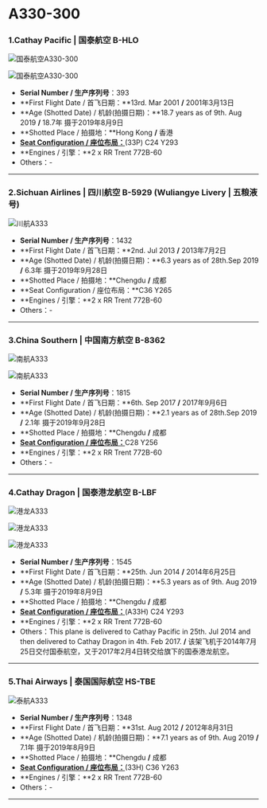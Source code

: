 # A330-300

### 1.Cathay Pacific | 国泰航空     B-HLO

![国泰航空A330-300](http://py2kq5jlv.bkt.clouddn.com/A333_CX_B-HLO_1.jpg)

![国泰航空A330-300](http://py2kq5jlv.bkt.clouddn.com/A333_CX_B-HLO_2.jpg)

- **Serial Number / 生产序列号**：393
- **First Flight Date / 首飞日期：**13rd. Mar 2001  **/**  2001年3月13日
- **Age (Shotted Date) / 机龄(拍摄日期)：**18.7 years as of 9th. Aug 2019  **/**  18.7年  摄于2019年8月9日
- **Shotted Place / 拍摄地：**Hong Kong  **/**  香港
- [**Seat Configuration / 座位布局：**](https://www.cathaypacific.com/cx/sc_CN/travel-information/flying-with-us/aircraft-and-fleet/airbus-a330/a330.html)(33P) C24 Y293
- **Engines / 引擎：**2 x RR Trent 772B-60
- Others：-

****

### 2.Sichuan Airlines | 四川航空     B-5929 (Wuliangye Livery | 五粮液号)

![川航A333](http://py2kq5jlv.bkt.clouddn.com/A333_3U_B-5929%E4%BA%94%E7%B2%AE%E6%B6%B2%E5%8F%B7.jpg)

- **Serial Number / 生产序列号**：1432
- **First Flight Date / 首飞日期：**2nd. Jul 2013  **/**  2013年7月2日
- **Age (Shotted Date) / 机龄(拍摄日期)：**6.3 years as of 28th.Sep 2019  **/**  6.3年  摄于2019年9月28日
- **Shotted Place / 拍摄地：**Chengdu  **/**  成都
- **Seat Configuration / 座位布局：**C36 Y265
- **Engines / 引擎：**2 x RR Trent 772B-60
- Others：-

****

### 3.China Southern | 中国南方航空     B-8362

![南航A333](http://py2kq5jlv.bkt.clouddn.com/A333_CZ_B-8362_2.jpg)

![南航A333](http://py2kq5jlv.bkt.clouddn.com/A333_CZ_B-8362_3.jpg)

- **Serial Number / 生产序列号**：1815
- **First Flight Date / 首飞日期：**6th. Sep 2017  **/**  2017年9月6日
- **Age (Shotted Date) / 机龄(拍摄日期)：**2.1 years as of 28th.Sep 2019  **/**  2.1年  摄于2019年9月28日
- **Shotted Place / 拍摄地：**Chengdu  **/**  成都
- [**Seat Configuration / 座位布局：**](https://www.csair.com/cn/tourguide/flight_service/cabin_layout/kongke/18h1sp092nli2.shtml)C28 Y256
- **Engines / 引擎：**2 x RR Trent 772B-60
- Others：-

****

### 4.Cathay Dragon | 国泰港龙航空     B-LBF

![港龙A333](http://py2kq5jlv.bkt.clouddn.com/A333_KA_B-LBF_3.jpg)

![港龙A333](http://py2kq5jlv.bkt.clouddn.com/A333_KA_B-LBF_1.jpg)

![港龙A333](http://py2kq5jlv.bkt.clouddn.com/A333_KA_B-LBF_2.jpg)

- **Serial Number / 生产序列号**：1545
- **First Flight Date / 首飞日期：**25th. Jun 2014  **/**  2014年6月25日
- **Age (Shotted Date) / 机龄(拍摄日期)：**5.3 years as of 9th. Aug 2019  **/**  5.3年  摄于2019年8月9日
- **Shotted Place / 拍摄地：**Chengdu  **/**  成都
- [**Seat Configuration / 座位布局：**](https://www.cathaypacific.com/cx/sc_CN/travel-information/flying-with-us/aircraft-and-fleet/cathaydragon-airbus/a330.html?cxsource=TOP-NAV_EXPERIENCE_3_2)(A33H) C24 Y293
- **Engines / 引擎：**2 x RR Trent 772B-60
- Others：This plane is delivered to Cathay Pacific in 25th. Jul 2014 and then delivered to Cathay Dragon in 4th. Feb 2017.  **/**  该架飞机于2014年7月25日交付国泰航空，又于2017年2月4日转交给旗下的国泰港龙航空。

****

### 5.Thai Airways | 泰国国际航空     HS-TBE

![泰航A333](http://py2kq5jlv.bkt.clouddn.com/A333_TG_HS-TBE.jpg)

- **Serial Number / 生产序列号**：1348
- **First Flight Date / 首飞日期：**31st. Aug 2012  **/**  2012年8月31日
- **Age (Shotted Date) / 机龄(拍摄日期)：**7.1 years as of 9th. Aug 2019  **/**  7.1年  摄于2019年8月9日
- **Shotted Place / 拍摄地：**Chengdu  **/**  成都
- [**Seat Configuration / 座位布局：**](https://www.thaiairways.com/zh_CN/experience_my_thai/our_aircraft/aircraft/33H.page?)(33H) C36 Y263
- **Engines / 引擎：**2 x RR Trent 772B-60
- Others：-

****

